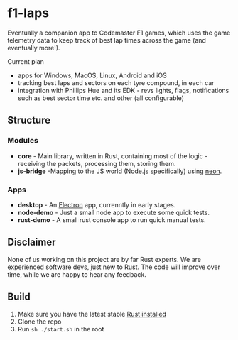 # f1-laps

Eventually a companion app to Codemaster F1 games, which uses the game telemetry data to keep track of best lap times across the game (and eventually more!).

Current plan
- apps for Windows, MacOS, Linux, Android and iOS
- tracking best laps and sectors on each tyre compound, in each car
- integration with Phillips Hue and its EDK - revs lights, flags, notifications such as best sector time etc. and other (all configurable)

## Structure

### Modules
- **core** - Main library, written in Rust, containing most of the logic - receiving the packets, processing them, storing them.
- **js-bridge** -Mapping to the JS world (Node.js specifically) using [neon](https://crates.io/crates/neon).

### Apps
- **desktop** - An [Electron](https://github.com/electron/electron) app, currenntly in early stages.
- **node-demo** - Just a small node app to execute some quick tests.
- **rust-demo** - A small rust console app to run quick manual tests.

## Disclaimer

None of us working on this project are by far Rust experts. We are experienced software devs, just new to Rust. The code will improve over time, while we are happy to hear any feedback.

## Build

1. Make sure you have the latest stable [Rust installed](https://doc.rust-lang.org/book/second-edition/ch01-01-installation.html)
2. Clone the repo
3. Run `sh ./start.sh` in the root
